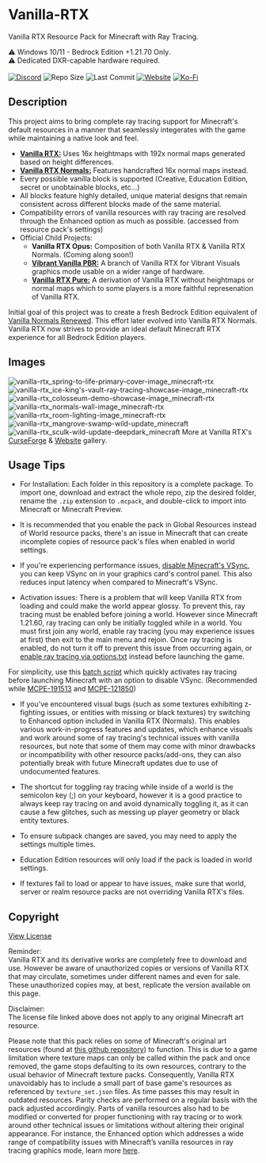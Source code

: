 # Vanilla-RTX
Vanilla RTX Resource Pack for Minecraft with Ray Tracing.

⚠️ Windows 10/11 - Bedrock Edition +1.21.70 Only.  
⚠️ Dedicated DXR-capable hardware required.  
</br>
[![Discord](https://img.shields.io/discord/721377277480402985?style=flat-square&logo=discord&logoColor=F4E9D3&label=Discord&color=F4E9D3&cacheSeconds=3600)](https://discord.gg/A4wv4wwYud) 
![Repo Size](https://img.shields.io/github/repo-size/Cubeir/Vanilla-RTX?style=flat-square&color=F4E9D3&label=Repo%20Size&cacheSeconds=3600) 
![Last Commit](https://img.shields.io/github/last-commit/Cubeir/Vanilla-RTX?style=flat-square&color=F4E9D3&label=Last%20Commit&cacheSeconds=1800) 
[![Website](https://img.shields.io/website?url=https%3A%2F%2Fminecraftrtx.net%2Findex&up_message=Online&up_color=F4E9D3&down_message=Temporarily%20Down&down_color=ED9E00&style=flat-square&logoSize=auto&label=Website%20Status&cacheSeconds=90&link=https%3A%2F%2Fminecraftrtx.net%2F)](https://minecraftrtx.net/index) 
[![Ko-Fi](https://img.shields.io/badge/-Support%20my%20work%20on%20Ko--Fi-F4E9D3?style=flat-square&logo=ko-fi&logoColor=F4E9D3&labelColor=555555)](https://ko-fi.com/cubeir)

## Description

This project aims to bring complete ray tracing support for Minecraft's default resources in a manner that seamlessly integerates with the game while maintaining a native look and feel.

- **[Vanilla RTX:](https://mcpedl.com/vanilla-rtx)** Uses 16x heightmaps with 192x normal maps generated based on height differences.  
- **[Vanilla RTX Normals:](https://mcpedl.com/vanilla-rtx-normals)** Features handcrafted 16x normal maps instead.
- Every possible vanilla block is supported (Creative, Education Edition, secret or unobtainable blocks, etc...)  
- All blocks feature highly detailed, unique material designs that remain consistent across different blocks made of the same material.
- Compatibility errors of vanilla resources with ray tracing are resolved through the Enhanced option as much as possible. (accessed from resource pack's settings)
- Official Child Projects:
  - **Vanilla RTX Opus:** Composition of both Vanilla RTX & Vanilla RTX Normals. (Coming along soon!)
  - **[Vibrant Vanilla PBR:](https://mcpedl.com/vanilla-pbr)** A branch of Vanilla RTX for Vibrant Visuals graphics mode usable on a wider range of hardware.
  - **[Vanilla RTX Pure:](https://mcpedl.com/vanilla-rtx-pure)** A derivation of Vanilla RTX without heightmaps or normal maps which to some players is a more faithful represenation of Vanilla RTX.

Initial goal of this project was to create a fresh Bedrock Edition equivalent of [Vanilla Normals Renewed](https://github.com/Poudingue/Vanilla-Normals-Renewed). This effort later evolved into Vanilla RTX Normals.  
Vanilla RTX now strives to provide an ideal default Minecraft RTX experience for all Bedrock Edition players.  

## Images
![vanilla-rtx_spring-to-life-primary-cover-image_minecraft-rtx](https://github.com/user-attachments/assets/174c32e5-d1db-4d27-b283-1e0320e4284c)
![vanilla-rtx_ice-king's-vault-ray-tracing-showcase-image_minecraft-rtx](https://github.com/CubeIR/Vanilla-RTX/assets/75272685/974cf798-aea6-4723-89a8-49c911e19830)
![vanilla-rtx_colosseum-demo-showcase-image_minecraft-rtx](https://github.com/CubeIR/Vanilla-RTX/assets/75272685/83bc172f-e0bc-4e1a-884d-7a8747f92163)
![vanilla-rtx_normals-wall-image_minecraft-rtx](https://github.com/CubeIR/Vanilla-RTX/assets/75272685/7b621735-1e62-40d1-bfbd-a673556443d7)
![vanilla-rtx_room-lighting-image_minecraft-rtx](https://user-images.githubusercontent.com/75272685/222483572-42c3f0bf-9baf-4e2f-a751-bddedad80ab2.png)
![vanilla-rtx_mangrove-swamp-wild-update_minecraft](https://github.com/user-attachments/assets/4cbacc35-27e2-465b-8b4c-bab5ece9edef)
![vanilla-rtx_sculk-wild-update-deepdark_minecraft](https://github.com/user-attachments/assets/5ea09a8e-6416-46d6-a568-58270bbabaf5)
More at Vanilla RTX's [CurseForge](https://www.curseforge.com/minecraft-bedrock/texture-packs/vanilla-rtx/gallery) & [Website](https://minecraftrtx.net/gallery) gallery.
## Usage Tips
- For Installation: Each folder in this repository is a complete package. To import one, download and extract the whole repo, zip the desired folder, rename the `.zip` extension to `.mcpack`, and double-click to import into Minecraft or Minecraft Preview.

- It is recommended that you enable the pack in Global Resources instead of World resource packs, there's an issue in Minecraft that can create incomplete copies of resource pack's files when enabled in world settings.

- If you're experiencing performance issues, [disable Minecraft's VSync](https://youtu.be/CKK1VSbGGnk), you can keep VSync on in your graphics card's control panel. This also reduces input latency when compared to Minecraft's VSync.

- Activation issues: There is a problem that will keep Vanilla RTX from loading and could make the world appear glossy. To prevent this, ray tracing must be enabled before joining a world. However since Minecraft 1.21.60, ray tracing can only be initially toggled while in a world. You must first join any world, enable ray tracing (you may experience issues at first) then exit to the main menu and rejoin. Once ray tracing is enabled, do not turn it off to prevent this issue from occurring again, or [enable ray tracing via options.txt](https://www.youtube.com/watch?v=hNS1p4IYmJo&feature=youtu.be) instead before launching the game.  

For simplicity, use this [batch script](https://github.com/Cubeir/Vanilla-RTX/blob/master/LaunchMinecraftRTX.bat) which quickly activates ray tracing before launching Minecraft with an option to disable VSync. (Recommended while [MCPE-191513](https://bugs.mojang.com/browse/MCPE/issues/MCPE-191513) and [MCPE-121850](https://bugs.mojang.com/browse/MCPE/issues/MCPE-121850))

- If you've encountered visual bugs (such as some textures exhibiting z-fighting issues, or entities with missing or black textures) try switching to Enhanced option included in Vanilla RTX (Normals). This enables various work-in-progress features and updates, which enhance visuals and work around some of ray tracing's technical issues with vanilla resources, but note that some of them may come with minor drawbacks or incompatibility with other resource packs/add-ons, they can also potentially break with future Minecraft updates due to use of undocumented features.

- The shortcut for toggling ray tracing while inside of a world is the semicolon key (;) on your keyboard, however it is a good practice to always keep ray tracing on and avoid dynamically toggling it, as it can cause a few glitches, such as messing up player geometry or black entity textures.

- To ensure subpack changes are saved, you may need to apply the settings multiple times.

- Education Edition resources will only load if the pack is loaded in world settings.

- If textures fail to load or appear to have issues, make sure that world, server or realm resource packs are not overriding Vanilla RTX's files.



## Copyright
[View License](https://github.com/CubeIR/Vanilla-RTX/blob/master/LICENSE.txt) 

Reminder:  
Vanilla RTX and its derivative works are completely free to download and use. However be aware of unauthorized copies or versions of Vanilla RTX that may circulate, sometimes under different names and even for sale. These unauthorized copies may, at best, replicate the version available on this page.

Disclaimer:  
The license file linked above does not apply to any original Minecraft art resource.  
  
Please note that this pack relies on some of Minecraft's original art resources (found at [this github repository](https://aka.ms/resourcepacktemplate)) to function.
This is due to a game limitation where texture maps can only be called within the pack and once removed, the game stops defaulting to its own resources, contrary to the usual behavior of Minecraft texture packs. Consequently, Vanilla RTX unavoidably has to include a small part of base game's resources as referenced by ```texture_set.json``` files. As time passes this may result in outdated resources. Parity checks are performed on a regular basis with the pack adjusted accordingly.
Parts of vanilla resources also had to be modified or converted for proper functioning with ray tracing or to work around other technical issues or limitations without altering their original appearance. For instance, the Enhanced option which addresses a wide range of compatibility issues with Minecraft’s vanilla resources in ray tracing graphics mode, learn more [here](https://minecraftrtx.net/enhancements).
